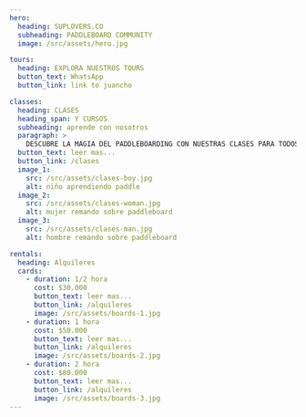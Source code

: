 ```yaml
---
hero:
  heading: SUPLOVERS.CO
  subheading: PADDLEBOARD COMMUNITY
  image: /src/assets/hero.jpg

tours:
  heading: EXPLORA NUESTROS TOURS
  button_text: WhatsApp
  button_link: link to juancho

classes: 
  heading: CLASES 
  heading_span: Y CURSOS
  subheading: aprende con nosotros
  paragraph: > 
    DESCUBRE LA MAGIA DEL PADDLEBOARDING CON NUESTRAS CLASES PARA TODOS LOS NIVELES. DESDE PRINCIPIANTES HASTA AVANZADOS, EXPERIMENTA UNA CONEXIÓN ÚNICA CON LA NATURALEZA EN CADA SESIÓN. ÚNETE A NOSOTROS PARA EMBARCARTE EN ESTA EMOCIONANTE AVENTURA ACUÁTICA.
  button_text: leer mas...
  button_link: /clases
  image_1:
    src: /src/assets/clases-boy.jpg
    alt: niño aprendiendo paddle
  image_2:
    src: /src/assets/clases-woman.jpg
    alt: mujer remando sobre paddleboard
  image_3:  
    src: /src/assets/clases-man.jpg
    alt: hombre remando sobre paddleboard

rentals: 
  heading: Alquileres
  cards:
    - duration: 1/2 hora
      cost: $30.000
      button_text: leer mas...
      button_link: /alquileres
      image: /src/assets/boards-1.jpg
    - duration: 1 hora
      cost: $50.000
      button_text: leer mas...
      button_link: /alquileres
      image: /src/assets/boards-2.jpg
    - duration: 2 hora
      cost: $80.000
      button_text: leer mas...
      button_link: /alquileres
      image: /src/assets/boards-3.jpg
---
```

